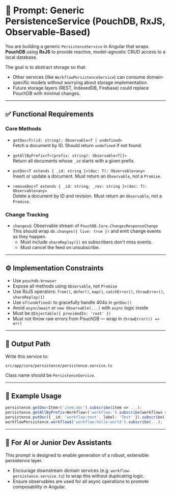 # 🧠 Prompt: Generic PersistenceService (PouchDB, RxJS, Observable-Based)

You are building a generic `PersistenceService` in Angular that wraps **PouchDB** using **RxJS** to provide reactive, model-agnostic CRUD access to a local database.

The goal is to abstract storage so that:
- Other services (like `WorkflowPersistenceService`) can consume domain-specific models without worrying about storage implementation.
- Future storage layers (REST, IndexedDB, Firebase) could replace PouchDB with minimal changes.

---

## ✅ Functional Requirements

### Core Methods

- `getDoc<T>(id: string): Observable<T | undefined>`  
  Fetch a document by ID. Should return `undefined` if not found.

- `getAllByPrefix<T>(prefix: string): Observable<T[]>`  
  Return all documents whose `_id` starts with a given prefix.

- `putDoc<T extends { _id: string }>(doc: T): Observable<any>`  
  Insert or update a document. Must return an `Observable`, not a `Promise`.

- `removeDoc<T extends { _id: string; _rev: string }>(doc: T): Observable<any>`  
  Delete a document by ID and revision. Must return an `Observable`, not a `Promise`.

### Change Tracking

- `changes$`: Observable stream of `PouchDB.Core.ChangesResponseChange`  
  This should wrap `db.changes({ live: true })` and emit change events as they happen.
  - Must include `shareReplay(1)` so subscribers don't miss events.
  - Must cancel the feed on unsubscribe.

---

## ⚙️ Implementation Constraints

- Use `pouchdb-browser`
- Expose all methods using `Observable`, not `Promise`
- Use RxJS operators: `from()`, `defer()`, `map()`, `catchError()`, `throwError()`, `shareReplay(1)`
- Use `of(undefined)` to gracefully handle 404s in `getDoc()`
- Avoid `async`/`await` or `new Observable(...)` with `async` logic inside
- Must be `@Injectable({ providedIn: 'root' })`
- Must not throw raw errors from PouchDB — wrap in `throwError(() => err)`

---

## 📁 Output Path

Write this service to:

```
src/app/core/persistence/persistence.service.ts
```

Class name should be `PersistenceService`.

---

## 🧪 Example Usage

```ts
persistence.getDoc<Item>('item:abc').subscribe(item => ...);
persistence.getAllByPrefix<Workflow>('workflow:').subscribe(workflows => ...);
persistence.putDoc({ _id: 'workflow:test', label: 'Test' }).subscribe();
workflowPersistence.workflow$('workflow:hello-world').subscribe(...);
```

---

## 🤖 For AI or Junior Dev Assistants

This prompt is designed to enable generation of a robust, extensible persistence layer.

- Encourage downstream domain services (e.g. `workflow-persistence.service.ts`) to wrap this without duplicating logic.
- Ensure observables are used for all async operations to promote composability in Angular.
